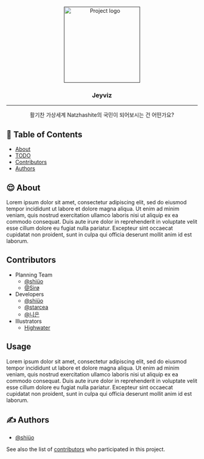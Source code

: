 <p align="center">
  <a href="" rel="noopener">
 <img width=200px height=200px src="icon" alt="Project logo"></a>
</p>

<h3 align="center">Jeyviz</h3>

---

<p align="center">활기찬 가상세계 Natzhashite의 국민이 되어보시는 건 어떤가요? 
     <br>  
</p>

## 📝 Table of Contents
- [About](#about)
- [TODO](../TODO.md)
- [Contributors](#contributors)
- [Authors](#authors)

## 😌 About <a name = "about"></a>
Lorem ipsum dolor sit amet, consectetur adipiscing elit, sed do eiusmod tempor incididunt ut labore et dolore magna aliqua. Ut enim ad minim veniam, quis nostrud exercitation ullamco laboris nisi ut aliquip ex ea commodo consequat. Duis aute irure dolor in reprehenderit in voluptate velit esse cillum dolore eu fugiat nulla pariatur. Excepteur sint occaecat cupidatat non proident, sunt in culpa qui officia deserunt mollit anim id est laborum.

## Contributors <a name="contributors"></a>
- Planning Team
  - [@shiüo](https://linktr.ee/shiueo)
  - [@Sirø](https://whitet.dev/)
- Developers
  - [@shiüo](https://linktr.ee/shiueo)
  - [@starcea](https://github.com/star0202)
  - [@니은](https://github.com/NieunA)
- Illustrators
  - [Highwater]()
  

## Usage
Lorem ipsum dolor sit amet, consectetur adipiscing elit, sed do eiusmod tempor incididunt ut labore et dolore magna aliqua. Ut enim ad minim veniam, quis nostrud exercitation ullamco laboris nisi ut aliquip ex ea commodo consequat. Duis aute irure dolor in reprehenderit in voluptate velit esse cillum dolore eu fugiat nulla pariatur. Excepteur sint occaecat cupidatat non proident, sunt in culpa qui officia deserunt mollit anim id est laborum.

## ✍️ Authors <a name = "authors"></a>
- [@shiüo](https://github.com/shiueo)

See also the list of [contributors](https://github.com/shiueo/Jeyviz/contributors) who participated in this project.
